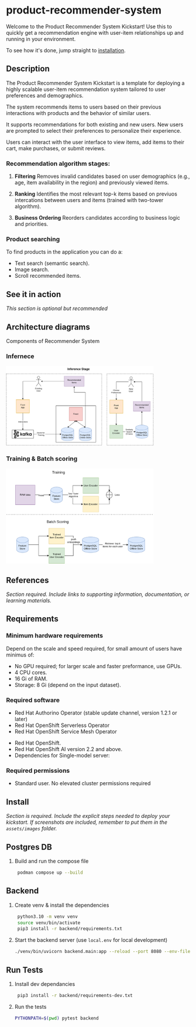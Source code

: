 # product-recommender-system

Welcome to the Product Recommender System Kickstart!
Use this to quickly get a recommendation engine with user-item relationships up and running in your environment.

To see how it's done, jump straight to [installation](#install). 

## Description 
The Product Recommender System Kickstart is a template for deploying a highly scalable user-item recommendation system tailored to user preferences and demographics.

The system recommends items to users based on their previous interactions with products and the behavior of similar users.

It supports recommendations for both existing and new users. New users are prompted to select their preferences to personalize their experience.

Users can interact with the user interface to view items, add items to their cart, make purchases, or submit reviews.

### Recommendation algorithm stages:

1. **Filtering**
Removes invalid candidates based on user demographics (e.g., age, item availability in the region) and previously viewed items.

2. **Ranking**
Identifies the most relevant top-k items based on previuos intercations between users and items (trained with two-tower algorithm).

3. **Business Ordering**
Reorders candidates according to business logic and priorities.


### Product searching
To find products in the application you can do a:
* Text search (semantic search).
* Image search.
* Scroll recommended items.


## See it in action 

*This section is optional but recommended*
<!-- TODO do it at the end show UI gif of the usage -->

## Architecture diagrams
Components of Recommender System
<!--  TODO image of recommendation system infernece design -->

### Infernece
<img src="figures/inference.png" alt="Inference" width="80%">

### Training & Batch scoring
<img src="figures/training_and_batch_scoring.png" alt="Training & Batch scoring" width="80%">

## References 

*Section required. Include links to supporting information, documentation, or
learning materials.*

## Requirements

### Minimum hardware requirements 

Depend on the scale and speed required, for small amount of users have minimus of:
* No GPU required; for larger scale and faster preformance, use GPUs.
* 4 CPU cores.
* 16 Gi of RAM.
* Storage: 8 Gi (depend on the input dataset).

### Required software 

- Red Hat Authorino Operator (stable update channel, version 1.2.1 or later)
- Red Hat OpenShift Serverless Operator
- Red Hat OpenShift Service Mesh Operator
* Red Hat OpenShift.
* Red Hat OpenShift AI version 2.2 and above.
* Dependencies for Single-model server:

### Required permissions

* Standard user. No elevated cluster permissions required

## Install 

*Section is required. Include the explicit steps needed to deploy your
kickstart. If screenshots are included, remember to put them in the
`assets/images` folder.*

## Postgres DB

1. Build and run the compose file

   ```bash
    podman compose up --build
   ```

## Backend

1. Create venv & install the dependencies

   ```bash
    python3.10 -m venv venv
    source venv/bin/activate
    pip3 install -r backend/requirements.txt
   ```

2. Start the backend server (use `local.env` for local development)

   ```bash
   ./venv/bin/uvicorn backend.main:app --reload --port 8080 --env-file env/local.env
   ```

## Run Tests

1. Install dev dependancies

   ```bash
    pip3 install -r backend/requirements-dev.txt
   ```


2. Run the tests

   ```bash
   PYTHONPATH=$(pwd) pytest backend
   ```
   
